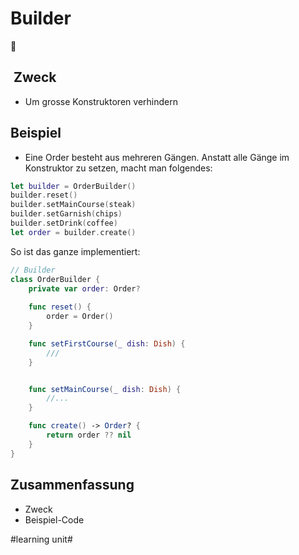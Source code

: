 # Builder
🚧

##  Zweck
- Um grosse Konstruktoren verhindern

## Beispiel
- Eine Order besteht aus mehreren Gängen. Anstatt alle Gänge im Konstruktor zu setzen, macht man folgendes:

```swift
let builder = OrderBuilder()
builder.reset()
builder.setMainCourse(steak)
builder.setGarnish(chips)
builder.setDrink(coffee)
let order = builder.create()
```

So ist das ganze implementiert:

```swift
// Builder
class OrderBuilder {
	private var order: Order?
	
	func reset() {
		order = Order()
	}

	func setFirstCourse(_ dish: Dish) {
		///
	}


	func setMainCourse(_ dish: Dish) {
		//...
	}

	func create() -> Order? {
		return order ?? nil
	}
}
```

## Zusammenfassung
- Zweck
- Beispiel-Code

#learning unit#